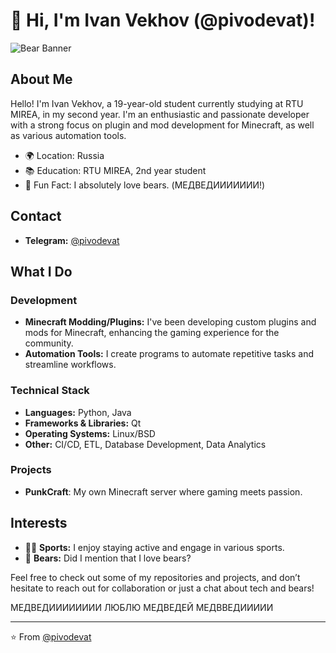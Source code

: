 # 👋 Hi, I'm Ivan Vekhov (@pivodevat)!

![Bear Banner](https://link-to-your-bear-image.com)

## About Me

Hello! I'm Ivan Vekhov, a 19-year-old student currently studying at RTU MIREA, in my second year. I'm an enthusiastic and passionate developer with a strong focus on plugin and mod development for Minecraft, as well as various automation tools.

- 🌍 Location: Russia
- 📚 Education: RTU MIREA, 2nd year student
- 🐻 Fun Fact: I absolutely love bears. (МЕДВЕДИИИИИИИ!)

## Contact

- **Telegram:** [@pivodevat](https://t.me/pivodevat)

## What I Do

### Development
- **Minecraft Modding/Plugins:** I've been developing custom plugins and mods for Minecraft, enhancing the gaming experience for the community.
- **Automation Tools:** I create programs to automate repetitive tasks and streamline workflows.

### Technical Stack
- **Languages:** Python, Java
- **Frameworks & Libraries:** Qt
- **Operating Systems:** Linux/BSD
- **Other:** CI/CD, ETL, Database Development, Data Analytics

### Projects

- **PunkCraft**: My own Minecraft server where gaming meets passion.

## Interests

- 🏋️‍♂️ **Sports:** I enjoy staying active and engage in various sports.
- 🐻 **Bears:** Did I mention that I love bears?

Feel free to check out some of my repositories and projects, and don’t hesitate to reach out for collaboration or just a chat about tech and bears!

МЕДВЕДИИИИИИИИ ЛЮБЛЮ МЕДВЕДЕЙ МЕДВВЕДИИИИИ

---

⭐️ From [@pivodevat](https://github.com/pivodevat)
